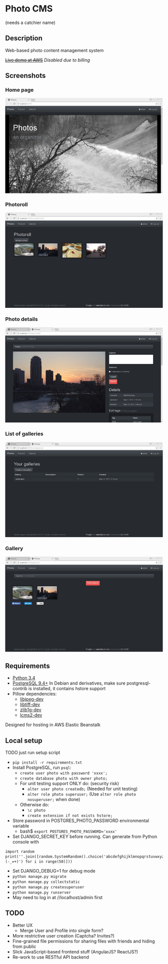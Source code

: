 # Photo CMS #

(needs a catchier name)

## Description ##

Web-based photo content management system

~~[Live demo at AWS](http://photo-cms-dev.us-west-2.elasticbeanstalk.com/)~~ _Disabled due to billing_

## Screenshots ##

### Home page ###
![home page](screenshots/home.jpeg)

### Photoroll ###
![photo roll](screenshots/photoroll.jpeg)

### Photo details ###
![photo details](screenshots/photo.jpeg)

### List of galleries ###
![gallery list](screenshots/gallery_list.jpeg)

### Gallery ###
![gallery](screenshots/gallery.jpeg)

## Requirements ##
* [Python 3.4](https://www.python.org/downloads/release/python-346/)
* [PostgreSQL 9.4+](https://www.postgresql.org/download/) In Debian and 
derivatives, make sure postgresql-contrib is installed, it contains hstore
support
* Pillow dependencies:
    * [libjpeg-dev](http://libjpeg.sourceforge.net/)
    * [libtiff-dev](http://www.libtiff.org/)
    * [zlib1g-dev](http://zlib.net/)
    * [lcms2-dev](http://www.littlecms.com/)

Designed for hosting in AWS Elastic Beanstalk

## Local setup ##
TODO just run setup script
* `pip install -r requirements.txt`
* Install PostgreSQL, run `psql`:
    * `create user photo with password 'xxxx';`
    * `create database photo with owner photo;`
    * For unit testing support ONLY do: (security risk)
        * `alter user photo createdb;` (Needed for unit testing)
        * `alter role photo superuser;` (Use `alter role photo nosuperuser;` when done)
    * Otherwise do:
        * `\c photo`
        * `create extension if not exists hstore;`
* Store password in POSTGRES_PHOTO_PASSWORD environmental variable
    * bash$ `export POSTGRES_PHOTO_PASSWORD='xxxx'`
* Set DJANGO_SECRET_KEY before running. Can generate from Python console with
```
import random
print(''.join([random.SystemRandom().choice('abcdefghijklmnopqrstuvwxyz0123456789!@#$%^&*(-_=+)') for i in range(50)]))
```
* Set DJANGO_DEBUG=1 for debug mode
* `python manage.py migrate`
* `python manage.py collectstatic`
* `python manage.py createsuperuser`
* `python manage.py runserver`
* May need to log in at //localhost/admin first

## TODO ##
* Better UX
    * Merge User and Profile into single form?
* More restrictive user creation (Captcha? Invites?)
* Fine-grained file permissions for sharing files with friends and hiding from public
* Slick JavaScript-based frontend stuff (AngularJS? ReactJS?)
* Re-work to use RESTful API backend
